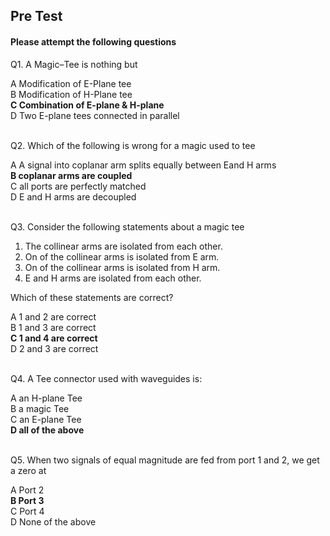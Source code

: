 ##  Pre Test 
#### Please attempt the following questions
  
  
Q1. A Magic–Tee is nothing but<br>

A   Modification of E-Plane tee   
B   Modification of H-Plane tee    
<b>C   Combination of E-plane & H-plane</b>  
D   Two E-plane tees connected in parallel    
<br>


Q2. Which of the following is wrong for a magic used to tee<br>

A   A signal into coplanar arm splits equally between Eand H arms  
<b>B   coplanar arms are coupled</b>  
C   all ports are perfectly matched  
D   E and H arms are decoupled  
<br>


Q3. Consider the following statements about a magic tee  
1.  The collinear arms are isolated from each other.  
2.  On of the collinear arms is isolated from E arm.  
3.  On of the collinear arms is isolated from H arm.  
4.  E and H arms are isolated from each other.  

Which of these statements are correct? 
<br>

A   1 and 2 are correct   
B   1 and 3 are correct   
<b>C   1 and 4 are correct</b>  
D   2 and 3 are correct  
<br>  


Q4. A Tee connector used with waveguides is:<br>
  
A   an H-plane Tee  
B   a magic Tee  
C   an E-plane Tee    
<b>D   all of the above</b>   
<br>


Q5. When two signals of equal magnitude are fed from port 1 and 2, we get a zero at<br>

A   Port 2   
<b>B   Port 3</b>  
C   Port 4  
D   None of the above

